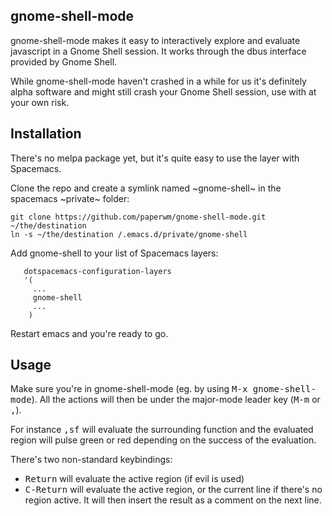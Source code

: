 ## gnome-shell-mode

gnome-shell-mode makes it easy to interactively explore and evaluate javascript in a Gnome Shell session. It works through the dbus interface provided by Gnome Shell.

While gnome-shell-mode haven't crashed in a while for us
it's definitely alpha software and might still crash your Gnome Shell session, use with at your own risk.

## Installation

There's no melpa package yet, but it's quite easy to use the layer with Spacemacs.

Clone the repo and create a symlink named ~gnome-shell~ in the spacemacs ~private~ folder:
```shell
git clone https://github.com/paperwm/gnome-shell-mode.git ~/the/destination
ln -s ~/the/destination /.emacs.d/private/gnome-shell
```
Add gnome-shell to your list of Spacemacs layers:

```emacs-lisp
   dotspacemacs-configuration-layers
   '(
     ...
     gnome-shell
     ...
    )
```

Restart emacs and you're ready to go.

## Usage

Make sure you're in gnome-shell-mode (eg. by using <kbd>M-x gnome-shell-mode</kbd>). All the actions will then be under the major-mode leader key (<kbd>M-m</kbd> or <kbd>,</kbd>).

For instance <kbd>,sf</kbd> will evaluate the surrounding function and the evaluated region will pulse green or red depending on the success of the evaluation.

There's two non-standard keybindings:
- <kbd>Return</kbd> will evaluate the active region (if evil is used)
- <kbd>C-Return</kbd> will evaluate the active region, or the current line if there's no region active. It will then insert the result as a comment on the next line.
